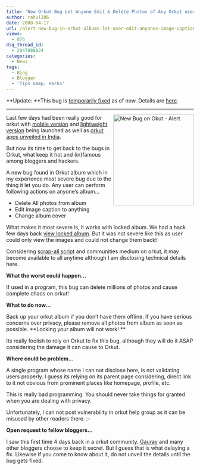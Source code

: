 ```yaml
---
title: 'New Orkut Bug Let Anyone Edit & Delete Photos of Any Orkut user [ALERT]'
author: rahul286
date: 2008-04-17
url: /alert-new-bug-in-orkut-albums-let-user-edit-anyones-image-captions-delete-photos-and-more/
views:
  - 876
dsq_thread_id:
  - 2947088824
categories:
  - News
tags:
  - Bing
  - Blogger
  - 'Tips &amp; Hacks'
---
```

**Update: **This bug is [temporarily fixed][1] as of now. Details are [here][1].

* * *

[<img class="wp-image-53949" style="border-right: 0px;border-top: 0px;border-left: 0px;border-bottom: 0px" src="http://cdn.devilsworkshop.org/files/2008/04/image-thumb25.png" border="0" alt="New Bug on Okut - Alert " width="216" height="244" align="right" />][2] Last few days had been really good for orkut with [mobile version][3] and [lightweight version][4] being launched as well as [orkut apps unveiled in India][5].</p> 

But now its time to get back to the bugs in Orkut, what keep it hot and (in)famous among bloggers and hackers.

A new bug found in Orkut album which in my experience most severe bug due to the thing it let you do. Any user can perform following actions on anyone&#8217;s album&#8230;

  * Delete All photos from album
  * Edit image caption to anything
  * Change album cover

What makes it most severe is, it works with locked album. We had a hack few days back [view locked album][6]. But it was not severe like this as user could only view the images and could not change them back!

Considering [scrap-all script][7] and communities medium on orkut, it may become available to all anytime although I am disclosing technical details here.

**What the worst could happen&#8230;**

If used in a program, this bug can delete millions of photos and cause complete chaos on orkut!

**What to do now&#8230;**

Back up your orkut album if you don&#8217;t have them offline. If you have serious concerns over privacy, please remove all photos from album as soon as possible. **Locking your album will not work! **

Its really foolish to rely on Orkut to fix this bug, although they will do it ASAP considering the damage it can cause to Orkut.

**Where could be problem&#8230;**

A single program whose name I can not disclose here, is not validating users properly. I guess its relying on its parent page considering, direct link to it not obvious from prominent places like homepage, profile, etc.

This is really bad programming. You should never take things for granted when you are dealing with privacy.

Unfortunately, I can not post vulnerability in orkut help group as it can be misused by other readers there. <img src="http://devilsworkshop.org/wp-includes/images/smilies/frownie.png" alt=":-(" class="wp-smiley" style="height: 1em; max-height: 1em;" />

**Open request to fellow bloggers&#8230;**

I saw this first time 4 days back in a orkut community. <a href="http://www.orkutplus.net/" onclick="_gaq.push(['_trackEvent', 'outbound-article', 'http://www.orkutplus.net/', 'Gaurav']);" >Gaurav</a> and many other bloggers choose to keep it secret. But I guess that is what delaying a fix. Likewise if you come to know about it, do not unveil the details until the bug gets fixed.

 [1]: http://devilsworkshop.org/2008/04/18/orkut-album-bug-is-fixed-details-are-here/
 [2]: http://cdn.devilsworkshop.org/files/2008/04/image29.png
 [3]: http://devilsworkshop.org/2008/04/14/orkut-goes-on-mobile-silently-morkutcom/
 [4]: http://devilsworkshop.org/2008/04/12/orkut-low-bandwidth-version-good-for-dial-up-and-slow-gprs-users/
 [5]: http://devilsworkshop.org/2008/04/17/orkut-open-social-apps-available-in-india-finally/
 [6]: http://devilsworkshop.org/2008/01/09/view-locked-orkut-album-in-orkut-style/
 [7]: http://devilsworkshop.org/2007/09/26/new-orkut-scripts-scrap-all-friends-with-single-click-send-images-flash-audio-video-more/
